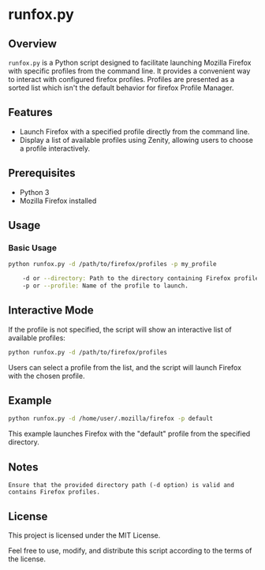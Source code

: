 # runfox.py

## Overview

`runfox.py` is a Python script designed to facilitate launching Mozilla Firefox with specific profiles from the command line. It provides a convenient way to interact with configured firefox profiles. Profiles are presented as a sorted list which isn't the default behavior for firefox Profile Manager.

## Features

- Launch Firefox with a specified profile directly from the command line.
- Display a list of available profiles using Zenity, allowing users to choose a profile interactively.

## Prerequisites

- Python 3
- Mozilla Firefox installed

## Usage

### Basic Usage

```bash
python runfox.py -d /path/to/firefox/profiles -p my_profile

    -d or --directory: Path to the directory containing Firefox profiles.
    -p or --profile: Name of the profile to launch.
```

## Interactive Mode

If the profile is not specified, the script will show an interactive list of available profiles:

```bash
python runfox.py -d /path/to/firefox/profiles
```
Users can select a profile from the list, and the script will launch Firefox with the chosen profile.

## Example
```bash
python runfox.py -d /home/user/.mozilla/firefox -p default
```
This example launches Firefox with the "default" profile from the specified directory.

## Notes
    Ensure that the provided directory path (-d option) is valid and contains Firefox profiles.

## License

This project is licensed under the MIT License.

Feel free to use, modify, and distribute this script according to the terms of the license.
